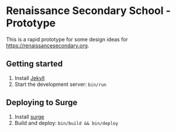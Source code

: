 # Renaissance Secondary School - Prototype

This is a rapid prototype for some design ideas for https://renaissancesecondary.org.

## Getting started

1. Install [Jekyll](http://jekyllrb.com/)
2. Start the development server: `bin/run`

## Deploying to Surge

1. Install [surge](https://surge.sh)
2. Build and deploy: `bin/build && bin/deploy`
